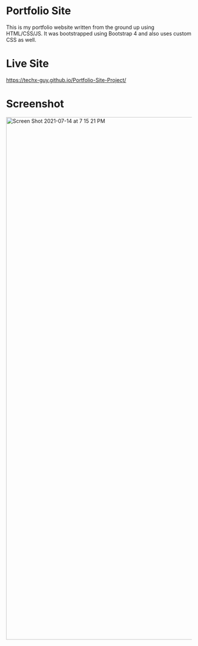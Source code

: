 # Portfolio Site
This is my portfolio website written from the ground up using HTML/CSS/JS. It was bootstrapped using Bootstrap 4 and also uses custom CSS as well.

# Live Site
https://techx-guy.github.io/Portfolio-Site-Project/

# Screenshot
<img width="1416" alt="Screen Shot 2021-07-14 at 7 15 21 PM" src="https://user-images.githubusercontent.com/70029654/125704661-1991c5dc-6945-490f-8abe-ef16048b8acb.png">

